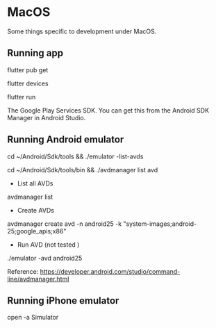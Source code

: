 # MacOS

Some things specific to development under MacOS.

## Running app

flutter pub get 

flutter devices

flutter run

The Google Play Services SDK. You can get this from the Android SDK Manager in Android Studio.

## Running Android emulator

cd ~/Android/Sdk/tools && ./emulator -list-avds

cd ~/Android/Sdk/tools/bin && ./avdmanager list avd

* List all AVDs

avdmanager list

* Create AVDs

avdmanager create avd -n android25 -k "system-images;android-25;google_apis;x86"

* Run AVD (not tested   )

./emulator -avd android25

Reference:
https://developer.android.com/studio/command-line/avdmanager.html

## Running iPhone emulator

open -a Simulator